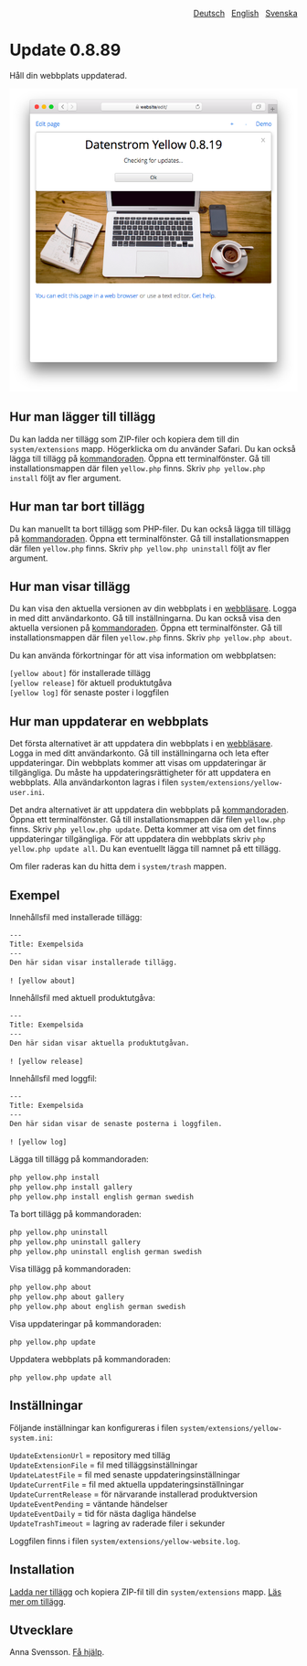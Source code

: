 <p align="right"><a href="README-de.md">Deutsch</a> &nbsp; <a href="README.md">English</a> &nbsp; <a href="README-sv.md">Svenska</a></p>

# Update 0.8.89

Håll din webbplats uppdaterad.

<p align="center"><img src="update-screenshot.png?raw=true" alt="Skärmdump"></p>

## Hur man lägger till tillägg

Du kan ladda ner tillägg som ZIP-filer och kopiera dem till din `system/extensions` mapp. Högerklicka om du använder Safari. Du kan också lägga till tillägg på [kommandoraden](https://github.com/annaesvensson/yellow-command/tree/main/README-sv.md). Öppna ett terminalfönster. Gå till installationsmappen där filen `yellow.php` finns. Skriv `php yellow.php install` följt av fler argument.

## Hur man tar bort tillägg

Du kan manuellt ta bort tillägg som PHP-filer. Du kan också lägga till tillägg på [kommandoraden](https://github.com/annaesvensson/yellow-command/tree/main/README-sv.md). Öppna ett terminalfönster. Gå till installationsmappen där filen `yellow.php` finns. Skriv `php yellow.php uninstall` följt av fler argument.

## Hur man visar tillägg

Du kan visa den aktuella versionen av din webbplats i en [webbläsare](https://github.com/annaesvensson/yellow-edit/tree/main/README-sv.md). Logga in med ditt användarkonto. Gå till inställningarna. Du kan också visa den aktuella versionen på [kommandoraden](https://github.com/annaesvensson/yellow-command/tree/main/README-sv.md). Öppna ett terminalfönster. Gå till installationsmappen där filen `yellow.php` finns. Skriv `php yellow.php about`.

Du kan använda förkortningar för att visa information om webbplatsen:

`[yellow about]` för installerade tillägg  
`[yellow release]` för aktuell produktutgåva  
`[yellow log]` för senaste poster i loggfilen  

## Hur man uppdaterar en webbplats

Det första alternativet är att uppdatera din webbplats i en [webbläsare](https://github.com/annaesvensson/yellow-edit/tree/main/README-sv.md). Logga in med ditt användarkonto. Gå till inställningarna och leta efter uppdateringar. Din webbplats kommer att visas om uppdateringar är tillgängliga. Du måste ha uppdateringsrättigheter för att uppdatera en webbplats. Alla användarkonton lagras i filen `system/extensions/yellow-user.ini`.

Det andra alternativet är att uppdatera din webbplats på [kommandoraden](https://github.com/annaesvensson/yellow-command/tree/main/README-sv.md). Öppna ett terminalfönster. Gå till installationsmappen där filen `yellow.php` finns. Skriv `php yellow.php update`. Detta kommer att visa om det finns uppdateringar tillgängliga. För att uppdatera din webbplats skriv `php yellow.php update all`. Du kan eventuellt lägga till namnet på ett tillägg.

Om filer raderas kan du hitta dem i `system/trash` mappen. 

## Exempel

Innehållsfil med installerade tillägg:

    ---
    Title: Exempelsida
    ---
    Den här sidan visar installerade tillägg.

    ! [yellow about]

Innehållsfil med aktuell produktutgåva:

    ---
    Title: Exempelsida
    ---
    Den här sidan visar aktuella produktutgåvan.

    ! [yellow release]

Innehållsfil med loggfil:

    ---
    Title: Exempelsida
    ---
    Den här sidan visar de senaste posterna i loggfilen.

    ! [yellow log]

Lägga till tillägg på kommandoraden:

`php yellow.php install`  
`php yellow.php install gallery`  
`php yellow.php install english german swedish`  

Ta bort tillägg på kommandoraden:

`php yellow.php uninstall`  
`php yellow.php uninstall gallery`  
`php yellow.php uninstall english german swedish`  

Visa tillägg på kommandoraden:
 
`php yellow.php about`  
`php yellow.php about gallery`  
`php yellow.php about english german swedish`  

Visa uppdateringar på kommandoraden:
 
`php yellow.php update`  

Uppdatera webbplats på kommandoraden:
 
`php yellow.php update all`  

## Inställningar

Följande inställningar kan konfigureras i filen `system/extensions/yellow-system.ini`:

`UpdateExtensionUrl` = repository med tilläg  
`UpdateExtensionFile` = fil med tilläggsinställningar  
`UpdateLatestFile` = fil med senaste uppdateringsinställningar  
`UpdateCurrentFile` = fil med aktuella uppdateringsinställningar  
`UpdateCurrentRelease` = för närvarande installerad produktversion  
`UpdateEventPending` = väntande händelser  
`UpdateEventDaily` = tid för nästa dagliga händelse  
`UpdateTrashTimeout` = lagring av raderade filer i sekunder  

Loggfilen finns i filen `system/extensions/yellow-website.log`.

## Installation

[Ladda ner tillägg](https://github.com/annaesvensson/yellow-update/archive/main.zip) och kopiera ZIP-fil till din `system/extensions` mapp. [Läs mer om tillägg](#hur-man-lägga-till-tillägg).

## Utvecklare

Anna Svensson. [Få hjälp](https://datenstrom.se/sv/yellow/help/).
